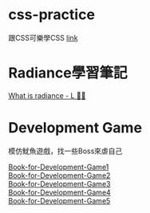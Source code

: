 # css-practice
跟CSS可樂學CSS [link](https://htmlpreview.github.io/?https://github.com/xwc2021/what-is-radiance/blob/main/learn_css_with_csscoke.html) 

# Radiance學習筆記
[What is radiance - L 🧐🤠](https://gpnnotes.blogspot.com/2022/03/radiance.html) 

# Development Game
模仿魷魚遊戲，找一些Boss來虐自己

[Book-for-Development-Game1](https://htmlpreview.github.io/?https://github.com/xwc2021/css-practice/blob/main/Development-Game/Book-for-Development-Game1.html)  
[Book-for-Development-Game2](https://htmlpreview.github.io/?https://github.com/xwc2021/css-practice/blob/main/Development-Game/Book-for-Development-Game2.html)  
[Book-for-Development-Game3](https://htmlpreview.github.io/?https://github.com/xwc2021/css-practice/blob/main/Development-Game/Book-for-Development-Game3.html)  
[Book-for-Development-Game4](https://htmlpreview.github.io/?https://github.com/xwc2021/css-practice/blob/main/Development-Game/Book-for-Development-Game4.html)  
[Book-for-Development-Game5](https://htmlpreview.github.io/?https://github.com/xwc2021/css-practice/blob/main/Development-Game/Book-for-Development-Game5.html)